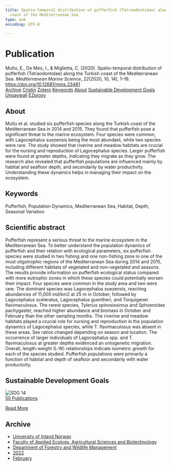 ```yaml
---
title: Spatio-temporal distribution of pufferfish (Tetraodontidae) along the Turkish
  coast of the Mediterranean Sea
type: pub
encoding: UTF-8

---
```

<h1>Publication</h1>
<article id="csl-bib-container-F2U6HK8H" class="csl-bib-container">
  <div class="csl-bib-body"> <div class="csl-entry">Mutlu, E., De Meo, I., &#38; Miglietta, C. (2020). Spatio-temporal distribution of pufferfish (Tetraodontidae) along the Turkish coast of the Mediterranean Sea. <i>Mediterranean Marine Science</i>, <i>22</i>(2020, 10, 14), 1–19. <a href="https://doi.org/10.12681/mms.23481">https://doi.org/10.12681/mms.23481</a></div> </div>
  <div class="csl-bib-buttons">
    <a href="#taxonomy-article-F2U6HK8H" alt="archive" class="csl-bib-button">Archive</a>
    <a href="https://app.cristin.no/results/show.jsf?id=2004105" alt="Cristin" class="csl-bib-button">Cristin</a>
    <a href="http://zotero.org/groups/5881554/items/F2U6HK8H" alt="Zotero" class="csl-bib-button">Zotero</a>
    <a href="#keywords-article-F2U6HK8H" alt="keywords" class="csl-bib-button">Keywords</a>
    <a href="#about-article-F2U6HK8H" alt="about_pub" class="csl-bib-button">About</a>
    <a href="#sdg-article-F2U6HK8H" alt="sdg" class="csl-bib-button">Sustainable Development Goals</a>
    <a href="https://ejournals.epublishing.ekt.gr/index.php/hcmr-med-mar-sc/article/download/23481/21127" alt="Unpaywall" class="csl-bib-button">Unpaywall</a>
    <a href="https://ejournals.epublishing.ekt.gr/index.php/hcmr-med-mar-sc/article/download/23481/21127" alt="EZproxy" class="csl-bib-button">EZproxy</a>
  </div>
  <div id="csl-bib-meta-container-F2U6HK8H"></div>
</article>
<div id="csl-bib-meta-F2U6HK8H" class="csl-bib-meta">
  <article id="about-article-F2U6HK8H" class="about_pub-article">
    <h1>About</h1>
    Mutlu et al. studied six pufferfish species along the Turkish coast of the Mediterranean Sea in 2014 and 2015. They found that pufferfish pose a significant threat to the marine ecosystem. Four species were common, with Lagocephalus suezensis being the most abundant, while two species were rare. The study showed that riverine and meadow habitats are crucial for the nursing and reproduction of Lagocephalus species. Larger pufferfish were found at greater depths, indicating they migrate as they grow. The research also revealed that pufferfish populations are influenced mainly by habitat and seafloor depth, and secondarily by water productivity. Understanding these dynamics helps in managing their impact on the ecosystem.
  </article>
  <article id="keywords-article-F2U6HK8H" class="keywords-article">
    <h1>Keywords</h1>
    Pufferfish, Population Dynamics, Mediterranean Sea, Habitat, Depth, Seasonal Variation
  </article>
  <article id="abstract-article-F2U6HK8H" class="abstract-article">
    <h1>Scientific abstract</h1>
    Pufferfish represent a serious threat to the marine ecosystem in the Mediterranean Sea. To better understand the population dynamics of pufferfish and their relation with ecological parameters, six pufferfish species were studied in two fishing and one non-fishing zone in one of the most oligotrophic regions of the Mediterranean Sea during 2014 and 2015, including different habitats of vegetated and non-vegetated and seasons. The results provide information on pufferfish ecological status compared with more eutrophic zones in which these species could potentially worsen their impact. Four species were common in the study area and two were rare. The dominant species was Lagocephalus suezensis, reaching abundances of 11,000 ind/km2 at 25 m in October, followed by Lagocephalus sceleratus, Lagocephalus guentheri, and Torquigener flavimaculosus. The rarest species, Tylerius spinosissimus and Sphoeroides pachygaster, reached higher abundance and biomass in October and February than the other sampling months. The riverine and meadow habitats played a crucial role for nursing and reproduction in the population dynamics of Lagocephalus species, while T. flavimaculosus was absent in these areas. Sex ratios changed depending on season and location. The occurrence of larger individuals of Lagocephalus spp. and T. flavimaculosus at greater depths evidenced an ontogenetic migration. Overall, length-weight (L-W) relationships indicate isometric growth for each of the species studied. Pufferfish populations were primarily a function of habitat and depth of seafloor and secondarily with water productivity.
  </article>
  <article id="sdg-article-F2U6HK8H" class="sdg-article">
    <h1>Sustainable Development Goals</h1>
    <div class="sdg-container"><div id="sdg14" class="sdg">
        <img src="{{< params subfolder >}}images/sdg/sdg14_en.png" class="image" alt="SDG 14">
        <div class="sdg-overlay">
          <a href="{{< params subfolder >}}en/archive/?sdg=14#archive" class="sdg-publication-count"><span>50</span> Publications</a>
          <p><a href="https://sdgs.un.org/goals/goal14" class="sdg-read-more">Read More</a></p>
        </div>
      </div></div>
  </article>
  <article id="taxonomy-article-F2U6HK8H" class="taxonomy-article">
    <h1>Archive</h1>
    <ul>
      <li><a href="{{< params subfolder >}}en/archive/?key=3DCRN523">University of Inland Norway</a></li>
      <li><a href="{{< params subfolder >}}en/archive/?key=T77LXH6D">Faculty of Applied Ecology, Agricultural Sciences and Biotechnology</a></li>
      <li><a href="{{< params subfolder >}}en/archive/?key=7TRARPE3">Department of Forestry and Wildlife Management</a></li>
      <li><a href="{{< params subfolder >}}en/archive/?key=H9K9UC39">2022</a></li>
      <li><a href="{{< params subfolder >}}en/archive/?key=TSZ2BSDY">February</a></li>
    </ul>
  </article>
</div>
